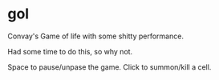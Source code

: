 # gol
Convay's Game of life with some shitty performance.

Had some time to do this, so why not.

Space to pause/unpase the game.
Click to summon/kill a cell.

